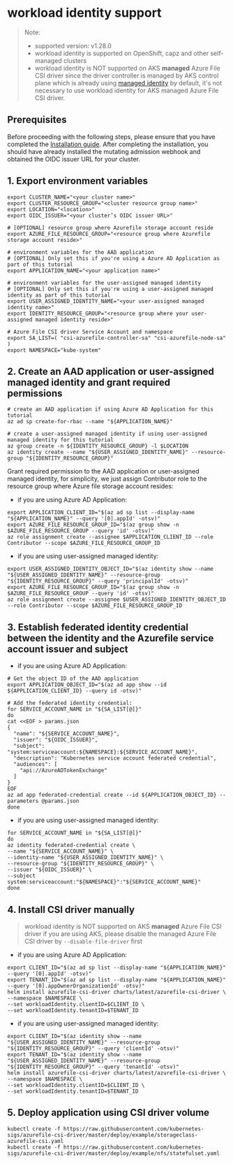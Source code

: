 # workload identity support
> Note:
>  - supported version: v1.28.0
>  - workload identity is supported on OpenShift, capz and other self-managed clusters
>  - workload identity is NOT supported on AKS **managed** Azure File CSI driver since the driver controller is managed by AKS control plane which is already using [managed identity](https://learn.microsoft.com/en-us/azure/aks/use-managed-identity) by default, it's not necessary to use workload identity for AKS managed Azure File CSI driver.

## Prerequisites

Before proceeding with the following steps, please ensure that you have completed the [Installation guide](https://azure.github.io/azure-workload-identity/docs/installation.html). After completing the installation, you should have already installed the mutating admission webhook and obtained the OIDC issuer URL for your cluster.

## 1. Export environment variables

```shell
export CLUSTER_NAME="<your cluster name>"
export CLUSTER_RESOURCE_GROUP="<cluster resource group name>"
export LOCATION="<location>"
export OIDC_ISSUER="<your cluster’s OIDC issuer URL>"

# [OPTIONAL] resource group where Azurefile storage account reside
export AZURE_FILE_RESOURCE_GROUP="<resource group where Azurefile storage account reside>"

# environment variables for the AAD application
# [OPTIONAL] Only set this if you're using a Azure AD Application as part of this tutorial
export APPLICATION_NAME="<your application name>"

# environment variables for the user-assigned managed identity
# [OPTIONAL] Only set this if you're using a user-assigned managed identity as part of this tutorial
export USER_ASSIGNED_IDENTITY_NAME="<your user-assigned managed identity name>"
export IDENTITY_RESOURCE_GROUP="<resource group where your user-assigned managed identity reside>"

# Azure File CSI driver Service Account and namespace
export SA_LIST=( "csi-azurefile-controller-sa" "csi-azurefile-node-sa" )
export NAMESPACE="kube-system"
```

## 2. Create an AAD application or user-assigned managed identity and grant required permissions

```shell
# create an AAD application if using Azure AD Application for this tutorial
az ad sp create-for-rbac --name "${APPLICATION_NAME}"
```

```shell
# create a user-assigned managed identity if using user-assigned managed identity for this tutorial
az group create -n ${IDENTITY_RESOURCE_GROUP} -l $LOCATION
az identity create --name "${USER_ASSIGNED_IDENTITY_NAME}" --resource-group "${IDENTITY_RESOURCE_GROUP}"
```

Grant required permission to the AAD application or user-assigned managed identity, for simplicity, we just assign Contributor role to the resource group where Azure file storage account resides:

 - if you are using Azure AD Application:

```shell
export APPLICATION_CLIENT_ID="$(az ad sp list --display-name "${APPLICATION_NAME}" --query '[0].appId' -otsv)"
export AZURE_FILE_RESOURCE_GROUP_ID="$(az group show -n $AZURE_FILE_RESOURCE_GROUP --query 'id' -otsv)"
az role assignment create --assignee $APPLICATION_CLIENT_ID --role Contributor --scope $AZURE_FILE_RESOURCE_GROUP_ID
```

 - if you are using user-assigned managed identity:

```shell
export USER_ASSIGNED_IDENTITY_OBJECT_ID="$(az identity show --name "${USER_ASSIGNED_IDENTITY_NAME}" --resource-group "${IDENTITY_RESOURCE_GROUP}" --query 'principalId' -otsv)"
export AZURE_FILE_RESOURCE_GROUP_ID="$(az group show -n $AZURE_FILE_RESOURCE_GROUP --query 'id' -otsv)"
az role assignment create --assignee $USER_ASSIGNED_IDENTITY_OBJECT_ID --role Contributor --scope $AZURE_FILE_RESOURCE_GROUP_ID
```

## 3. Establish federated identity credential between the identity and the Azurefile service account issuer and subject

 - if you are using Azure AD Application:

```shell
# Get the object ID of the AAD application
export APPLICATION_OBJECT_ID="$(az ad app show --id ${APPLICATION_CLIENT_ID} --query id -otsv)"

# Add the federated identity credential:
for SERVICE_ACCOUNT_NAME in "${SA_LIST[@]}"
do
cat <<EOF > params.json
{
  "name": "${SERVICE_ACCOUNT_NAME}",
  "issuer": "${OIDC_ISSUER}",
  "subject": "system:serviceaccount:${NAMESPACE}:${SERVICE_ACCOUNT_NAME}",
  "description": "Kubernetes service account federated credential",
  "audiences": [
    "api://AzureADTokenExchange"
  ]
}
EOF
az ad app federated-credential create --id ${APPLICATION_OBJECT_ID} --parameters @params.json
done
```

 - if you are using user-assigned managed identity:

```shell
for SERVICE_ACCOUNT_NAME in "${SA_LIST[@]}"
do
az identity federated-credential create \
--name "${SERVICE_ACCOUNT_NAME}" \
--identity-name "${USER_ASSIGNED_IDENTITY_NAME}" \
--resource-group "${IDENTITY_RESOURCE_GROUP}" \
--issuer "${OIDC_ISSUER}" \
--subject system:serviceaccount:"${NAMESPACE}":"${SERVICE_ACCOUNT_NAME}"
done
```

## 4. Install CSI driver manually
 > workload identity is NOT supported on AKS **managed** Azure File CSI driver
 > if you are using AKS, please disable the managed Azure File CSI driver by `--disable-file-driver` first

 - if you are using Azure AD Application:

```shell
export CLIENT_ID="$(az ad sp list --display-name "${APPLICATION_NAME}" --query '[0].appId' -otsv)"
export TENANT_ID="$(az ad sp list --display-name "${APPLICATION_NAME}" --query '[0].appOwnerOrganizationId' -otsv)"
helm install azurefile-csi-driver charts/latest/azurefile-csi-driver \
--namespace $NAMESPACE \
--set workloadIdentity.clientID=$CLIENT_ID \
--set workloadIdentity.tenantID=$TENANT_ID
```

 - if you are using user-assigned managed identity:

```shell
export CLIENT_ID="$(az identity show --name "${USER_ASSIGNED_IDENTITY_NAME}" --resource-group "${IDENTITY_RESOURCE_GROUP}" --query 'clientId' -otsv)"
export TENANT_ID="$(az identity show --name "${USER_ASSIGNED_IDENTITY_NAME}" --resource-group "${IDENTITY_RESOURCE_GROUP}" --query 'tenantId' -otsv)"
helm install azurefile-csi-driver charts/latest/azurefile-csi-driver \
--namespace $NAMESPACE \
--set workloadIdentity.clientID=$CLIENT_ID \
--set workloadIdentity.tenantID=$TENANT_ID
```

## 5. Deploy application using CSI driver volume
```shell
kubectl create -f https://raw.githubusercontent.com/kubernetes-sigs/azurefile-csi-driver/master/deploy/example/storageclass-azurefile-csi.yaml
kubectl create -f https://raw.githubusercontent.com/kubernetes-sigs/azurefile-csi-driver/master/deploy/example/nfs/statefulset.yaml
```
